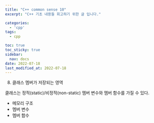 ```yaml
---
title: "C++ common sense 10"
excerpt: "C++ 기초 내용들 회고하기 위한 글 입니다."

categories:
  - 'cpp'
tags:
  - cpp

toc: true
toc_sticky: true
sidebar:
  nav: docs
date: 2022-07-18
last_modified_at: 2022-07-18
---
```


8. 클래스 멤버가 저장되는 영역

클래스는 정적(static)/비정적(non-static) 멤버 변수와 멤버 함수를 가질 수 있다.

* 메모리 구조 
* 멤버 변수 
* 멤버 함수